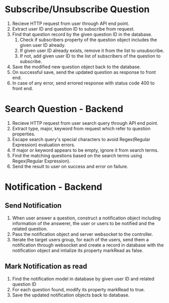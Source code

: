 # Subscribe/Unsubscribe Question

1. Recieve HTTP request from user through API end point.
2. Extract user ID and question ID to subscribe from request.
3. Find that question record by the given question ID in the database.
   1. Check if subscribers property of the question object includes the given user ID already.
   2. If given user ID already exists, remove it from the list to unsubscribe.
   3. If not, add given user ID to the list of subscribers of the question to subscribe.
4. Save the modified new question object back to the database.
5. On successful save, send the updated question as response to front end.
6. In case of any error, send errored response with status code 400 to front end.

# Search Question - Backend

1. Recieve HTTP request from user search query through API end point.
2. Extract type, major, keyword from request which refer to question properties.
3. Escape search query's special characters to avoid Regex(Regular Expression) evaluation errors.
4. If major or keyword appears to be empty, ignore it from search terms.
5. Find the matching questions based on the search terms using Regex(Regular Expression).
6. Send the result to user on success and error on failure.

# Notification - Backend

## Send Notification

1. When user answer a question, construct a notification object including information of the answerer, the user or users to be notified and the related question.
2. Pass the notification object and server websocket to the controller.
3. Iterate the target users group, for each of the users, send them a notification through websocket and create a record in database with the notification object and intialize its property markRead as false.

## Mark Notification as read

1. Find the notification model in database by given user ID and related question ID
2. For each question found, modify its property markRead to true.
3. Save the updated notification objects back to database.
